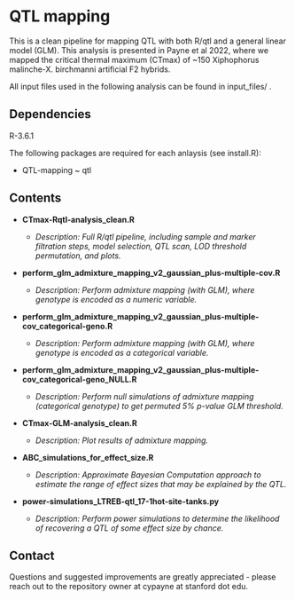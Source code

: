 # QTL mapping 

This is a clean pipeline for mapping QTL with both R/qtl and a general linear model (GLM). 
This analysis is presented in Payne et al 2022, where we mapped the critical thermal 
maximum (CTmax) of ~150 Xiphophorus malinche-X. birchmanni artificial F2 hybrids.

All input files used in the following analysis can be found in input_files/ .

## Dependencies

R-3.6.1

The following packages are required for each anlaysis (see install.R):
* QTL-mapping ~ qtl

## Contents

* **CTmax-Rqtl-analysis_clean.R**

  * *Description: Full R/qtl pipeline, including sample and marker filtration steps,
                  model selection, QTL scan, LOD threshold permutation, and plots.*

* **perform_glm_admixture_mapping_v2_gaussian_plus-multiple-cov.R** 

  * *Description: Perform admixture mapping (with GLM), where genotype is encoded
                  as a numeric variable.* 

* **perform_glm_admixture_mapping_v2_gaussian_plus-multiple-cov_categorical-geno.R** 

  * *Description: Perform admixture mapping (with GLM), where genotype is encoded
                  as a categorical variable.*

* **perform_glm_admixture_mapping_v2_gaussian_plus-multiple-cov_categorical-geno_NULL.R**
  
  * *Description: Perform null simulations of admixture mapping (categorical genotype) to
                  get permuted 5% p-value GLM threshold.*

* **CTmax-GLM-analysis_clean.R**

  * *Description: Plot results of admixture mapping.* 

* **ABC_simulations_for_effect_size.R**

  * *Description: Approximate Bayesian Computation approach to estimate the
                  range of effect sizes that may be explained by the QTL.*

* **power-simulations_LTREB-qtl_17-1hot-site-tanks.py** 

  * *Description: Perform power simulations to determine the likelihood of recovering a 
                  QTL of some effect size by chance.*


## Contact

Questions and suggested improvements are greatly appreciated - please reach out to 
the repository owner at cypayne at stanford dot edu.
